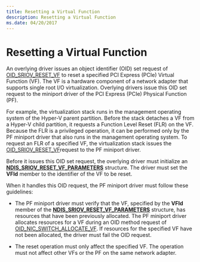 ```yaml
---
title: Resetting a Virtual Function
description: Resetting a Virtual Function
ms.date: 04/20/2017
---
```


# Resetting a Virtual Function


An overlying driver issues an object identifier (OID) set request of [OID\_SRIOV\_RESET\_VF](./oid-sriov-reset-vf.md) to reset a specified PCI Express (PCIe) Virtual Function (VF). The VF is a hardware component of a network adapter that supports single root I/O virtualization. Overlying drivers issue this OID set request to the miniport driver of the PCI Express (PCIe) Physical Function (PF).

For example, the virtualization stack runs in the management operating system of the Hyper-V parent partition. Before the stack detaches a VF from a Hyper-V child partition, it requests a Function Level Reset (FLR) on the VF. Because the FLR is a privileged operation, it can be performed only by the PF miniport driver that also runs in the management operating system. To request an FLR of a specified VF, the virtualization stack issues the [OID\_SRIOV\_RESET\_VF](./oid-sriov-reset-vf.md)request to the PF miniport driver.

Before it issues this OID set request, the overlying driver must initialize an [**NDIS\_SRIOV\_RESET\_VF\_PARAMETERS**](/windows-hardware/drivers/ddi/ntddndis/ns-ntddndis-_ndis_sriov_reset_vf_parameters) structure. The driver must set the **VFId** member to the identifier of the VF to be reset.

When it handles this OID request, the PF miniport driver must follow these guidelines:

-   The PF miniport driver must verify that the VF, specified by the **VFId** member of the [**NDIS\_SRIOV\_RESET\_VF\_PARAMETERS**](/windows-hardware/drivers/ddi/ntddndis/ns-ntddndis-_ndis_sriov_reset_vf_parameters) structure, has resources that have been previously allocated. The PF miniport driver allocates resources for a VF during an OID method request of [OID\_NIC\_SWITCH\_ALLOCATE\_VF](./oid-nic-switch-allocate-vf.md). If resources for the specified VF have not been allocated, the driver must fail the OID request.

-   The reset operation must only affect the specified VF. The operation must not affect other VFs or the PF on the same network adapter.

 

